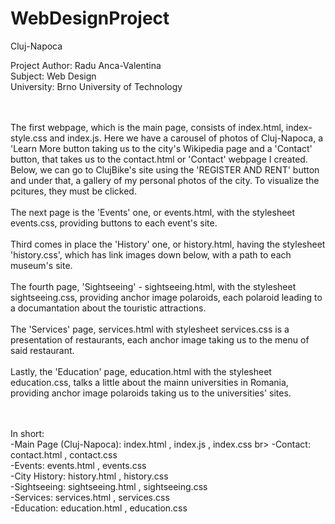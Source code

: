 # WebDesignProject

Cluj-Napoca

Project Author: Radu Anca-Valentina <br>
Subject: Web Design <br>
University: Brno University of Technology<br><br><br>


The first webpage, which is the main page, consists of index.html, index-style.css and index.js. Here we have a carousel of photos of Cluj-Napoca, a 'Learn More button taking us to the city's Wikipedia page and a 'Contact' button, that takes us to the contact.html or 'Contact' webpage I created. Below, we can go to ClujBike's site using the 'REGISTER AND RENT' button and under that, a gallery of my personal photos of the city. To visualize the pcitures, they must be clicked. <br><br>
The next page is the 'Events' one, or events.html, with the stylesheet events.css, providing buttons to each event's site. <br><br>
Third comes in place the 'History' one, or history.html, having the stylesheet 'history.css', which has link images down below, with a path to each museum's site.<br><br>
The fourth page, 'Sightseeing' - sightseeing.html, with the stylesheet sightseeing.css, providing anchor image polaroids, each polaroid leading to a documantation about the touristic attractions.<br><br>
The 'Services' page, services.html with stylesheet services.css is a presentation of restaurants, each anchor image taking us to the menu of said restaurant.<br><br>
Lastly, the 'Education' page, education.html with the stylesheet education.css, talks a little about the mainn universities in Romania, providing anchor image polaroids taking us to the universities' sites.<br><br><br>

In short:<br>
-Main Page (Cluj-Napoca): index.html , index.js ,  index.css br>
-Contact: contact.html , contact.css<br>
-Events: events.html , events.css<br>
-City History: history.html , history.css<br>
-Sightseeing: sightseeing.html , sightseeing.css<br>
-Services: services.html , services.css<br>
-Education: education.html , education.css<br>
